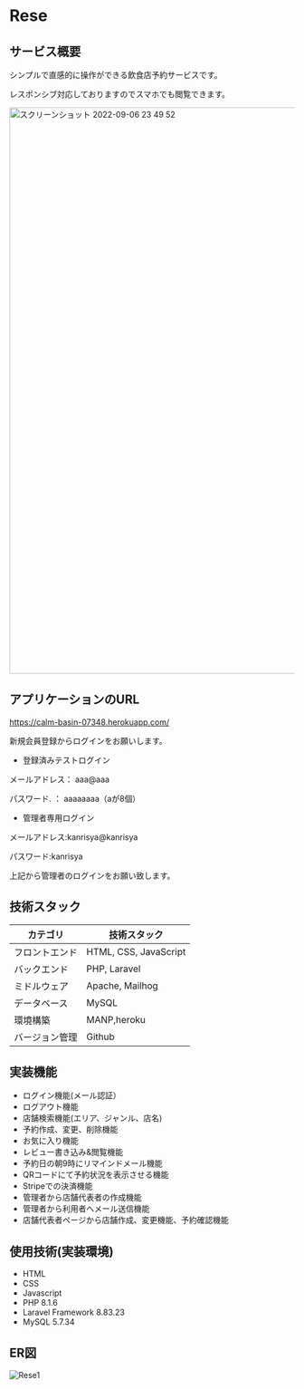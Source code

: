 # Rese

## サービス概要
シンプルで直感的に操作ができる飲食店予約サービスです。

レスポンシブ対応しておりますのでスマホでも閲覧できます。

<img width="1000" alt="スクリーンショット 2022-09-06 23 49 52" src="https://user-images.githubusercontent.com/103934454/188666572-a4c7b16d-59dc-4715-ab2f-b7026de38730.png">


## アプリケーションのURL
https://calm-basin-07348.herokuapp.com/

新規会員登録からログインをお願いします。

- 登録済みテストログイン

メールアドレス： aaa@aaa

パスワード.  ： aaaaaaaa（aが8個）


- 管理者専用ログイン

メールアドレス:kanrisya@kanrisya

パスワード:kanrisya

上記から管理者のログインをお願い致します。



## 技術スタック
| カテゴリ | 技術スタック |
| ---- | ---- |
| フロントエンド | HTML, CSS, JavaScript |
| バックエンド | PHP, Laravel |
| ミドルウェア | Apache, Mailhog |
| データベース | MySQL |
| 環境構築 | MANP,heroku |
| バージョン管理 | Github |




## 実装機能
- ログイン機能(メール認証）
- ログアウト機能
- 店舗検索機能(エリア、ジャンル、店名)
- 予約作成、変更、削除機能
- お気に入り機能
- レビュー書き込み&閲覧機能
- 予約日の朝9時にリマインドメール機能
- QRコードにて予約状況を表示させる機能
- Stripeでの決済機能
- 管理者から店舗代表者の作成機能
- 管理者から利用者へメール送信機能
- 店舗代表者ページから店舗作成、変更機能、予約確認機能

## 使用技術(実装環境)
- HTML
- CSS
- Javascript
- PHP 8.1.6
- Laravel Framework 8.83.23
- MySQL  5.7.34 

## ER図
![Rese1](https://user-images.githubusercontent.com/103934454/190387480-56f5e9b6-c860-4be8-ad04-d1cd43a5337b.svg)



